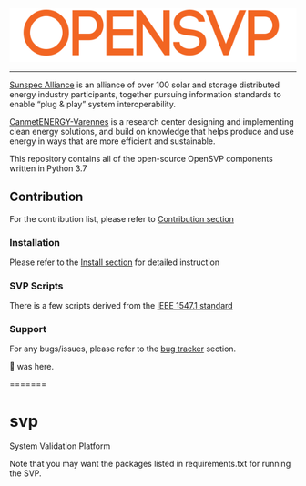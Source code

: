 ![SVP Logo](images/OpenSVP.png?raw=true)

---

[Sunspec Alliance](https://sunspec.org/) is an alliance of over 100 solar and storage distributed energy industry participants, together pursuing information standards to enable “plug & play” system interoperability.

[CanmetENERGY-Varennes](https://www.nrcan.gc.ca/science-data/research-centres-labs/canmetenergy-research-centres/varennes-qc-research-centre/5761) is a research center designing and implementing clean energy solutions, and build on knowledge that helps produce and use energy in ways that are more efficient and sustainable.

This repository contains all of the open-source OpenSVP components written in Python 3.7


## Contribution

For the contribution list, please refer to [Contribution section](doc/CONTRIB.md)

### Installation

Please refer to the [Install section](doc/INSTALL.md) for detailed instruction

### SVP Scripts

There is a few scripts derived from the [IEEE 1547.1 standard][1547-1-url]

### Support

For any bugs/issues, please refer to the [bug tracker][bug-tracker-url] section.


🐙 was here.

[bug-tracker-url]: https://github.com/BuiMCanmet/svp/issues
[1547-1-url]: https://github.com/BuiMCanmet/svp_1547.1/tree/master_python37
=======
# svp
System Validation Platform

Note that you may want the packages listed in requirements.txt for running the SVP.

